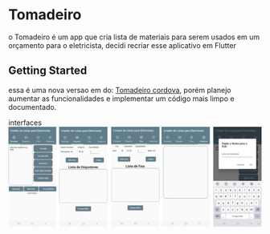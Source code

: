 # Tomadeiro
 
 o Tomadeiro é um app que cria lista de materiais para serem usados em um orçamento para o eletricista, decidi recriar esse aplicativo em Flutter
 
## Getting Started

essa é uma nova versao em do: [Tomadeiro cordova](https://github.com/gvpassos/Tomadeiro), porém planejo aumentar as funcionalidades e implementar um código mais limpo e documentado.



interfaces 
![Telas](Telas.jpg)